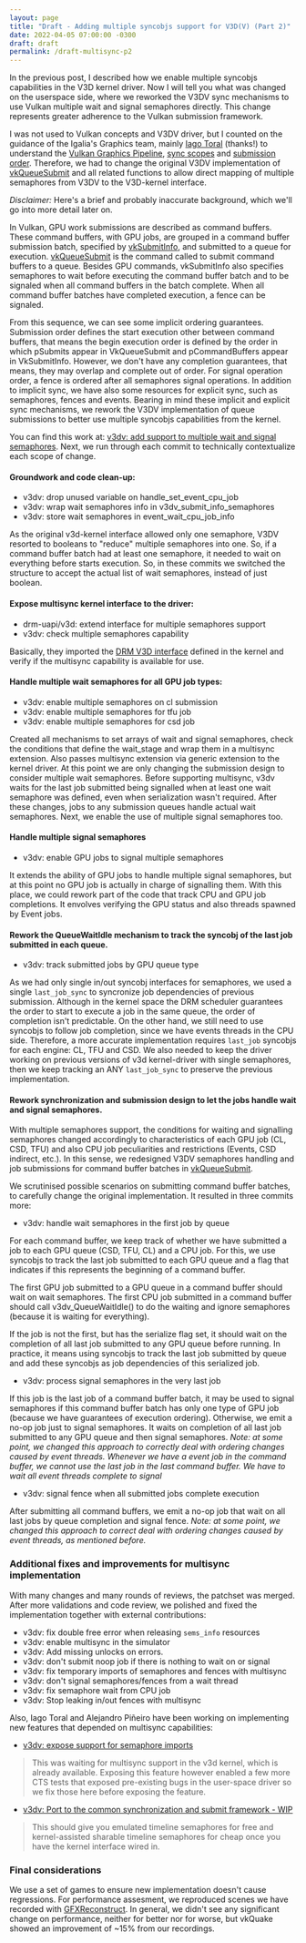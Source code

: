 ```yaml
---
layout: page
title: "Draft - Adding multiple syncobjs support for V3D(V) (Part 2)"
date: 2022-04-05 07:00:00 -0300
draft: draft
permalink: /draft-multisync-p2
---
```


In the previous post, I described how we enable multiple syncobjs capabilities in the V3D kernel driver.
Now I will tell you what was changed on the userspace side, where we reworked the V3DV sync mechanisms to use Vulkan multiple wait and signal semaphores directly.
This change represents greater adherence to the Vulkan submission framework.

I was not used to Vulkan concepts and V3DV driver, but I counted on the guidance
of the Igalia's Graphics team, mainly [Iago Toral](https://blogs.igalia.com/itoral) (thanks!) to understand the [Vulkan Graphics Pipeline](https://vulkan-tutorial.com/Drawing_a_triangle/Graphics_pipeline_basics/Introduction), [sync scopes](https://www.khronos.org/registry/vulkan/specs/1.3-extensions/html/vkspec.html#synchronization-dependencies-scopes) and [submission order](https://www.khronos.org/registry/vulkan/specs/1.3-extensions/html/vkspec.html#synchronization-submission-order). Therefore, we had to change the original V3DV implementation of [vkQueueSubmit](https://www.khronos.org/registry/vulkan/specs/1.3-extensions/man/html/vkQueueSubmit.html) and all related functions to allow direct mapping of multiple semaphores from V3DV to the V3D-kernel interface.

*Disclaimer:* Here's a brief and probably inaccurate background, which we'll go into more detail later on.

In Vulkan, GPU work submissions are described as command buffers.
These command buffers, with GPU jobs, are grouped in a command buffer
submission batch, specified by [vkSubmitInfo](https://www.khronos.org/registry/vulkan/specs/1.3-extensions/man/html/VkSubmitInfo.html), and submitted to a queue for execution.
[vkQueueSubmit](https://www.khronos.org/registry/vulkan/specs/1.3-extensions/man/html/vkQueueSubmit.html) is the command called to submit command buffers to a queue.
Besides GPU commands, vkSubmitInfo also specifies semaphores to wait before executing the command buffer batch and to be signaled when all command buffers in the batch complete.
When all command buffer batches have completed execution, a fence can be signaled.

From this sequence, we can see some implicit ordering guarantees.
Submission order defines the start execution other between command buffers, that means the begin execution order is defined by the order in which pSubmits appear in VkQueueSubmit and pCommandBuffers appear in VkSubmitInfo. However, we don't have any completion guarantees, that means, they may overlap and complete out of order.
For signal operation order, a fence is ordered after all semaphores signal operations. In addition to implicit sync, we have also some resources for explicit sync, such as semaphores, fences and events. Bearing in mind these implicit and explicit sync mechanisms, we rework the V3DV implementation of queue submissions to better use multiple syncobjs capabilities from the kernel. 


You can find this work at:
[v3dv: add support to multiple wait and signal
semaphores](https://gitlab.freedesktop.org/mesa/mesa/-/merge_requests/13178).
Next, we run through each commit to technically contextualize each scope of change. 

#### Groundwork and code clean-up:

- v3dv: drop unused variable on handle\_set\_event\_cpu\_job
- v3dv: wrap wait semaphores info in v3dv\_submit\_info\_semaphores
- v3dv: store wait semaphores in event\_wait\_cpu\_job\_info

As the original v3d-kernel interface allowed only one semaphore, V3DV
resorted to booleans to "reduce" multiple semaphores into one. So, if a
command buffer batch had at least one semaphore, it needed to wait on
everything before starts execution. So, in these commits we switched
the structure to accept the actual list of wait semaphores, instead of
just boolean.

#### Expose multisync kernel interface to the driver:
- drm-uapi/v3d: extend interface for multiple semaphores support
- v3dv: check multiple semaphores capability

Basically, they imported the [DRM V3D interface](https://cgit.freedesktop.org/drm/drm-misc/tree/include/uapi/drm/v3d_drm.h) defined in the kernel and verify if
the multisync capability is available for use.

#### Handle multiple wait semaphores for all GPU job types:
- v3dv: enable multiple semaphores on cl submission
- v3dv: enable multiple semaphores for tfu job
- v3dv: enable multiple semaphores for csd job


Created all mechanisms to set arrays of wait and signal semaphores, check the
conditions that define the wait\_stage and wrap them in a multisync extension.
Also passes multisync extension via generic extension to the kernel driver. At
this point we are only changing the submission design to consider multiple wait
semaphores. Before supporting multisync, v3dv waits for the last job submitted
being signalled when at least one wait semaphore was defined, even when
serialization wasn't required. After these changes, jobs to any submission
queues handle actual wait semaphores. Next, we enable the use of multiple
signal semaphores too.

#### Handle multiple signal semaphores
- v3dv: enable GPU jobs to signal multiple semaphores

It extends the ability of GPU jobs to handle multiple signal semaphores, but at
this point no GPU job is actually in charge of signalling them. With this place,
we could rework part of the code that track CPU and GPU job completions. It
envolves verifying the GPU status and also threads spawned by Event jobs.

#### Rework the QueueWaitIdle mechanism to track the syncobj of the last job submitted in each queue.
- v3dv: track submitted jobs by GPU queue type

As we had only single in/out syncobj interfaces for semaphores, we used a
single `last_job_sync` to syncronize job dependencies of previous submission.
Although in the kernel space the DRM scheduler guarantees the order to start to
execute a job in the same queue, the order of completion isn't predictable. On
the other hand, we still need to use syncobjs to follow job completion, since
we have events threads in the CPU side. Therefore, a more accurate
implementation requires `last_job` syncobjs for each engine: CL, TFU and CSD. We
also needed to keep the driver working on previous versions of v3d
kernel-driver with single semaphores, then we keep tracking an ANY
`last_job_sync` to preserve the previous implementation. 

#### Rework synchronization and submission design to let the jobs handle wait and signal semaphores.

With multiple semaphores support, the conditions for waiting and signalling
semaphores changed accordingly to characteristics of each GPU job (CL, CSD,
TFU) and also CPU job peculiarities and restrictions (Events, CSD indirect,
etc.). In this sense, we redesigned V3DV semaphores handling and job
submissions for command buffer batches in
[vkQueueSubmit](https://www.khronos.org/registry/vulkan/specs/1.3-extensions/man/html/vkQueueSubmit.html).

We scrutinised possible scenarios on submitting command buffer batches, to
carefully change the original implementation. It resulted in three commits
more:

- v3dv: handle wait semaphores in the first job by queue

For each command buffer, we keep track of whether we have submitted a job to
each GPU queue (CSD, TFU, CL) and a CPU job. For this, we use syncobjs to track
the last job submitted to each GPU queue and a flag that indicates if this
represents the beginning of a command buffer.

The first GPU job submitted to a GPU queue in a command buffer should wait on
wait semaphores. The first CPU job submitted in a command buffer should call
v3dv\_QueueWaitIdle() to do the waiting and ignore semaphores (because it is
waiting for everything).

If the job is not the first, but has the serialize flag set, it should wait on
the completion of all last job submitted to any GPU queue before running. In
practice, it means using syncobjs to track the last job submitted by queue and
add these syncobjs as job dependencies of this serialized job.

- v3dv: process signal semaphores in the very last job

If this job is the last job of a command buffer batch, it may be used to signal
semaphores if this command buffer batch has only one type of GPU job (because
we have guarantees of execution ordering). Otherwise, we emit a no-op job just
to signal semaphores. It waits on completion of all last job submitted to any
GPU queue and then signal semaphores. *Note: at some point, we changed this
approach to correctly deal with ordering changes caused by event threads.
Whenever we have a event job in the command buffer, we cannot use the last job
in the last command buffer. We have to wait all event threads complete to
signal*

- v3dv: signal fence when all submitted jobs complete execution

After submitting all command buffers, we emit a no-op job that wait on all last
jobs by queue completion and signal fence. *Note: at some point, we changed
this approach to correct deal with ordering changes caused by event threads, as
mentioned before.*

### Additional fixes and improvements for multisync implementation

With many changes and many rounds of reviews, the patchset was merged. After
more validations and code review, we polished and fixed the implementation
together with external contributions:
- v3dv: fix double free error when releasing `sems_info` resources
- v3dv: enable multisync in the simulator
- v3dv: Add missing unlocks on errors.
- v3dv: don't submit noop job if there is nothing to wait on or signal
- v3dv: fix temporary imports of semaphores and fences with multisync
- v3dv: don't signal semaphores/fences from a wait thread
- v3dv: fix semaphore wait from CPU job
- v3dv: Stop leaking in/out fences with multisync

Also, Iago Toral and Alejandro Piñeiro have been working on implementing new
features that depended on multisync capabilities:

- [v3dv: expose support for semaphore imports](https://gitlab.freedesktop.org/mesa/mesa/-/merge_requests/15342)
> This was waiting for multisync support in the v3d kernel, which is already available. Exposing this feature however enabled a few more CTS tests that exposed pre-existing bugs in the user-space driver so we fix those here before exposing the feature.

- [v3dv: Port to the common synchronization and submit framework - WIP](https://gitlab.freedesktop.org/mesa/mesa/-/issues/5638)
> This should give you emulated timeline semaphores for free and kernel-assisted sharable timeline semaphores for cheap once you have the kernel interface wired in.

### Final considerations

We use a set of games to ensure new implementation doesn't cause regressions.
For performance assesment, we reproduced scenes we have recorded with
[GFXReconstruct](https://github.com/LunarG/gfxreconstruct). In general, we
didn't see any significant change on performance, neither for better nor for
worse, but vkQuake showed an improvement of ~15% from our recordings. 
